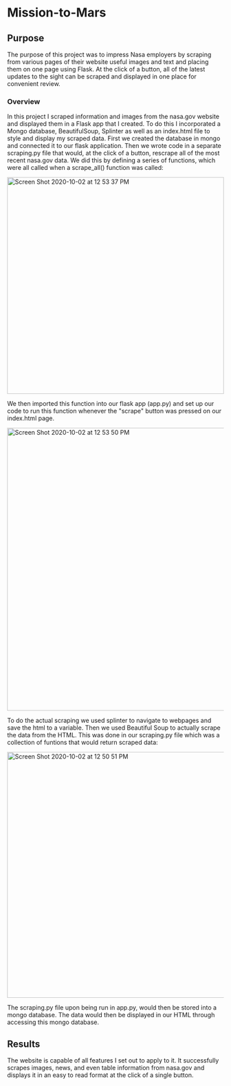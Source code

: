 # Mission-to-Mars

## Purpose
The purpose of this project was to impress Nasa employers by scraping from various pages of their website useful images and text and placing them on one page using Flask. At the click of a button, all of the latest updates to the sight can be scraped and displayed in one place for convenient review.

### Overview
In this project I scraped information and images from the nasa.gov website and displayed them in a Flask app that I created. To do this I incorporated a Mongo database, BeautifulSoup, Splinter as well as an index.html file to style and display my scraped data. First we created the database in mongo and connected it to our flask application. Then we wrote code in a separate scraping.py file that would, at the click of a button, rescrape all of the most recent nasa.gov data. We did this by defining a series of functions, which were all called when a scrape_all() function was called:

<img width="504" alt="Screen Shot 2020-10-02 at 12 53 37 PM" src="https://user-images.githubusercontent.com/66881241/94964253-5c0b5800-04ae-11eb-8d4c-a6cc5da4e54f.png">


We then imported this function into our flask app (app.py) and set up our code to run this function whenever the "scrape" button was pressed on our index.html page.


<img width="658" alt="Screen Shot 2020-10-02 at 12 53 50 PM" src="https://user-images.githubusercontent.com/66881241/94964246-59a8fe00-04ae-11eb-8404-f1485cdfed90.png">


To do the actual scraping we used splinter to navigate to webpages and save the html to a variable. Then we used Beautiful Soup to actually scrape the data from the HTML. This was done in our scraping.py file which was a collection of funtions that would return scraped data:

<img width="572" alt="Screen Shot 2020-10-02 at 12 50 51 PM" src="https://user-images.githubusercontent.com/66881241/94964065-f919c100-04ad-11eb-9885-4419891d6124.png">

The scraping.py file upon being run in app.py, would then be stored into a mongo database. The data would then be displayed in our HTML through accessing this mongo database.

## Results
The website is capable of all features I set out to apply to it. It successfully scrapes images, news, and even table information from nasa.gov and displays it in an easy to read format at the click of a single button.

